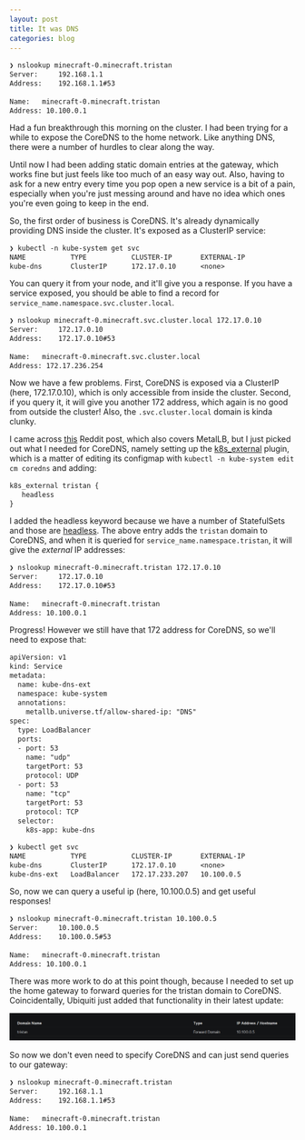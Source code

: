 ```yaml
---
layout: post
title: It was DNS
categories: blog
---
```

```
❯ nslookup minecraft-0.minecraft.tristan
Server:		192.168.1.1
Address:	192.168.1.1#53

Name:	minecraft-0.minecraft.tristan
Address: 10.100.0.1
```

Had a fun breakthrough this morning on the cluster.  I had been trying for a while to expose the CoreDNS to the home network.  Like anything DNS, there were a number of hurdles to clear along the way.

Until now I had been adding static domain entries at the gateway, which works fine but just feels like too much of an easy way out.  Also, having to ask for a new entry every time you pop open a new service is a bit of a pain, especially when you're just messing around and have no idea which ones you're even going to keep in the end.

So, the first order of business is CoreDNS.  It's already dynamically providing DNS inside the cluster.  It's exposed as a ClusterIP service:

```
❯ kubectl -n kube-system get svc
NAME           TYPE           CLUSTER-IP       EXTERNAL-IP
kube-dns       ClusterIP      172.17.0.10      <none>     
```

You can query it from your node, and it'll give you a response.  If you have a service exposed, you should be able to find a record for `service_name.namespace.svc.cluster.local`.

```
❯ nslookup minecraft-0.minecraft.svc.cluster.local 172.17.0.10
Server:		172.17.0.10
Address:	172.17.0.10#53

Name:	minecraft-0.minecraft.svc.cluster.local
Address: 172.17.236.254
```

Now we have a few problems.  First, CoreDNS is exposed via a ClusterIP (here, 172.17.0.10), which is only accessible from inside the cluster.  Second, if you query it, it will give you another 172 address, which again is no good from outside the cluster!  Also, the `.svc.cluster.local` domain is kinda clunky.

I came across [this](https://www.reddit.com/r/homelab/comments/ipsc4r/howto_k8s_metallb_and_external_dns_access_for/) Reddit post, which also covers MetalLB, but I just picked out what I needed for CoreDNS, namely setting up the [k8s_external](https://coredns.io/plugins/k8s_external/#description) plugin, which is a matter of editing its configmap with `kubectl -n kube-system edit cm coredns` and adding:

```
k8s_external tristan {                                                                                                                       
   headless                                                                                                                                   
}     
```

I added the headless keyword because we have a number of StatefulSets and those are [headless](https://kubernetes.io/docs/concepts/services-networking/service/#headless-services).  The above entry adds the `tristan` domain to CoreDNS, and when it is queried for `service_name.namespace.tristan`, it will give the _external_ IP addresses:

```
❯ nslookup minecraft-0.minecraft.tristan 172.17.0.10
Server:		172.17.0.10
Address:	172.17.0.10#53

Name:	minecraft-0.minecraft.tristan
Address: 10.100.0.1
```

Progress!  However we still have that 172 address for CoreDNS, so we'll need to expose that:

```
apiVersion: v1
kind: Service
metadata:
  name: kube-dns-ext
  namespace: kube-system
  annotations:
    metallb.universe.tf/allow-shared-ip: "DNS"
spec:
  type: LoadBalancer
  ports:
  - port: 53
    name: "udp"
    targetPort: 53
    protocol: UDP
  - port: 53
    name: "tcp"
    targetPort: 53
    protocol: TCP
  selector:
    k8s-app: kube-dns
```
```
❯ kubectl get svc
NAME           TYPE           CLUSTER-IP       EXTERNAL-IP  
kube-dns       ClusterIP      172.17.0.10      <none>      
kube-dns-ext   LoadBalancer   172.17.233.207   10.100.0.5 
```

So, now we can query a useful ip (here, 10.100.0.5) and get useful responses!  

```
❯ nslookup minecraft-0.minecraft.tristan 10.100.0.5
Server:		10.100.0.5
Address:	10.100.0.5#53

Name:	minecraft-0.minecraft.tristan
Address: 10.100.0.1
```
There was more work to do at this point though, because I needed to set up the home gateway to forward queries for the tristan domain to CoreDNS.  Coincidentally, Ubiquiti just added that functionality in their latest update:

![dns](/assets/dns1.png)

So now we don't even need to specify CoreDNS and can just send queries to our gateway:

```
❯ nslookup minecraft-0.minecraft.tristan
Server:		192.168.1.1
Address:	192.168.1.1#53

Name:	minecraft-0.minecraft.tristan
Address: 10.100.0.1
```
